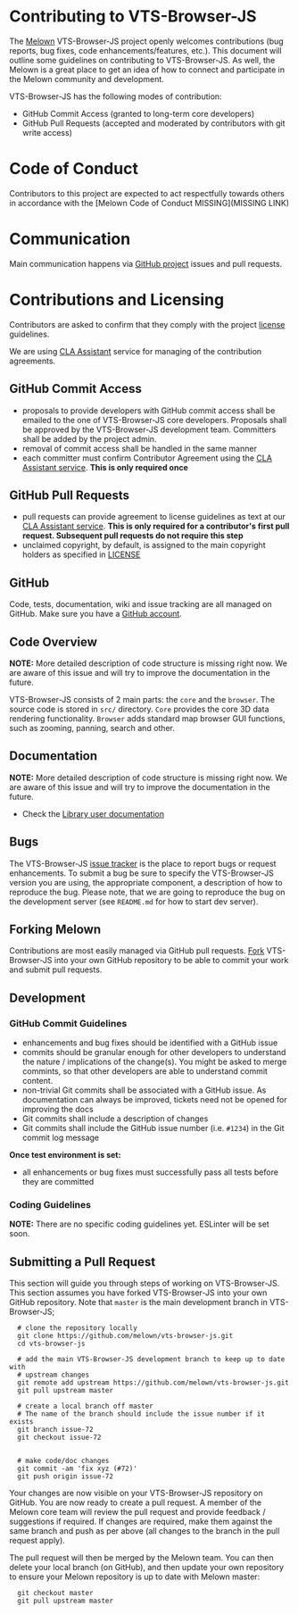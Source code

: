# Contributing to VTS-Browser-JS

The [Melown](http://melown.com) VTS-Browser-JS project openly welcomes
contributions (bug reports, bug fixes, code enhancements/features, etc.).  This
document will outline some guidelines on contributing to VTS-Browser-JS.  As
well, the Melown is a great place to get an idea of how to connect and
participate in the Melown community and development.

VTS-Browser-JS has the following modes of contribution:

- GitHub Commit Access (granted to long-term core developers)
- GitHub Pull Requests (accepted and moderated by contributors with git write access)

# Code of Conduct

Contributors to this project are expected to act respectfully towards others in
accordance with the [Melown Code of Conduct MISSING](MISSING LINK)

# Communication

Main communication happens via [GitHub
project](https://github.com/melown/vts-browser-js) issues and pull requests. 

# Contributions and Licensing

Contributors are asked to confirm that they comply with the project
[license](https://github.com/Melown/vts-browser-js/blob/master/LICENSE)
guidelines.

We are using [CLA Assistant](https://cla-assistant.io) service for managing of the
contribution agreements.

## GitHub Commit Access

- proposals to provide developers with GitHub commit access shall be emailed to
  the one of VTS-Browser-JS core developers.  Proposals shall be approved by the
  VTS-Browser-JS development team.  Committers shall be added by the project
  admin.
- removal of commit access shall be handled in the same manner
- each committer must confirm Contributor Agreement using the
  [CLA Assistant service](https://cla-assistant.io/Melown/vts-browser-js).
  **This is only required once**

## GitHub Pull Requests

- pull requests can provide agreement to license guidelines as text at our
  [CLA Assistant service](https://cla-assistant.io/Melown/vts-browser-js).  **This is only required for a contributor's
  first pull request.  Subsequent pull requests do not require this step**
- unclaimed copyright, by default, is assigned to the main copyright holders as
  specified in [LICENSE](https://github.com/Melown/vts-browser-js/blob/master/LICENSE)

## GitHub

Code, tests, documentation, wiki and issue tracking are all managed on GitHub.
Make sure you have a [GitHub account](https://github.com/signup/free).

## Code Overview

**NOTE:** More detailed description of code structure is missing right now. We
are aware of this issue and will try to improve the documentation in the future. 

VTS-Browser-JS consists of 2 main parts: the `core` and the `browser`. The
source code is stored in `src/` directory. `Core` provides the core 3D data
rendering functionality. `Browser` adds standard map browser GUI functions, such as
zooming, panning, search and other.

## Documentation

**NOTE:** More detailed description of code structure is missing right now. We
are aware of this issue and will try to improve the documentation in the future. 

* Check the [Library user documentation](https://www.melown.com/documentation.html)

## Bugs

The VTS-Browser-JS [issue tracker](https://github.com/melown/vts-browser-js/issues) is the
place to report bugs or request enhancements. To submit a bug be sure to specify
the VTS-Browser-JS version you are using, the appropriate component, a description of how
to reproduce the bug. Please note, that we are going to reproduce the bug on the
development server (see `README.md` for how to start dev server).

## Forking Melown

Contributions are most easily managed via GitHub pull requests.
[Fork](https://github.com/melown/vts-browser-js/fork) VTS-Browser-JS into your own
GitHub repository to be able to commit your work and submit pull requests.

## Development

### GitHub Commit Guidelines

- enhancements and bug fixes should be identified with a GitHub issue
- commits should be granular enough for other developers to understand the
  nature / implications of the change(s). You might be asked to merge commints,
  so that other developers are able to understand commit content.
- non-trivial Git commits shall be associated with a GitHub issue.  As
  documentation can always be improved, tickets need not be opened for improving
  the docs
- Git commits shall include a description of changes
- Git commits shall include the GitHub issue number (i.e. ``#1234``) in the Git
  commit log message

**Once test environment is set:**

- all enhancements or bug fixes must successfully pass all tests
  before they are committed


### Coding Guidelines

**NOTE:** There are no specific coding guidelines yet. ESLinter will be set
soon.

## Submitting a Pull Request

This section will guide you through steps of working on VTS-Browser-JS.  This
section assumes you have forked VTS-Browser-JS into your own GitHub repository.
Note that `master` is the main development branch in VTS-Browser-JS; 
```
  # clone the repository locally
  git clone https://github.com/melown/vts-browser-js.git
  cd vts-browser-js
  
  # add the main VTS-Browser-JS development branch to keep up to date with
  # upstream changes
  git remote add upstream https://github.com/melown/vts-browser-js.git
  git pull upstream master

  # create a local branch off master
  # The name of the branch should include the issue number if it exists
  git branch issue-72
  git checkout issue-72

   
  # make code/doc changes
  git commit -am 'fix xyz (#72)'
  git push origin issue-72

```

Your changes are now visible on your VTS-Browser-JS repository on GitHub.  You
are now ready to create a pull request.  A member of the Melown core team will
review the pull request and provide feedback / suggestions if required.  If
changes are required, make them against the same branch and push as per above
(all changes to the branch in the pull request apply).

The pull request will then be merged by the Melown team.  You can then delete
your local branch (on GitHub), and then update
your own repository to ensure your Melown repository is up to date with Melown
master:

```
  git checkout master
  git pull upstream master
```
